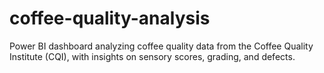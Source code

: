 # coffee-quality-analysis
Power BI dashboard analyzing coffee quality data from the Coffee Quality Institute (CQI), with insights on sensory scores, grading, and defects.
